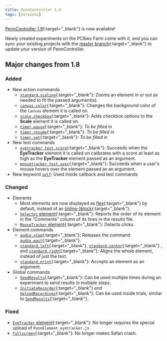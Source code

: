 ```yaml
---
title: PennController 1.9
tags: [versions]
---
```


[PennController 1.9](https://github.com/PennController/penncontroller/tree/master/releases/1.9){:target="_blank"}
is now available!

Newly created experiments on the PCIbex Farm come with it, and you can sync your
existing projects with the [master branch](https://github.com/PennController/Sync){:target="_blank"}
to update your version of PennController.

## Major changes from 1.8

### Added

+ New action commands
  + [`standard.scaling`]({{site.baseurl}}/commands/standard-element-commands/standard-scaling){:target="_blank"}:
  Zooms an element in or out as needed to fit the passed argument(s).
  + [`canvas.color`]({{site.baseurl}}/elements/canvas/canvas-color){:target="_blank"}:
  Changes the background color of the `Canvas` element it is called on.
  + [`scale.checkbox`]({{site.baseurl}}/elements/scale/scale-checkbox){:target="_blank"}:
  Adds checkbox options to the **Scale** element it is called on.
  + [`timer.pause`]({{site.baseurl}}/elements/timer/timer-pause){:target="_blank"}:
  *To be filled in*
  + [`timer.resume`]({{site.baseurl}}/elements/timer/timer-resume){:target="_blank"}:
  *To be filled in*
  + [`timer.set`]({{site.baseurl}}/elements/timer/timer-set){:target="_blank"}:
  *To be filled in*
+ New test commands
  + [`eyetracker.test.score`]({{site.baseurl}}/elements/eyetracker/eyetracker-test-score){:target="_blank"}:
  Succeeds when the **EyeTracker** element it is called on calibrates with a score
  at least as high as the **EyeTracker** element passed as an argument.
  + [`mousetracker.test.over`]({{site.baseurl}}/elements/mousetracker/mousetracker-test-over){:target="_blank"}:
  Succeeds when a user's mouse hovers over the element passed as an argument.
+ New keyword [`self`]({{site.baseurl}}/commands/keywords#self): Used inside callback
and test commands

### Changed

+ Elements
  + Most elements are now displayed as
  [flex](https://www.w3schools.com/css/css3_flexbox.asp){:target="_blank"}
  by default, instead of as
  [(inline-)block](https://www.w3schools.com/css/css_inline-block.asp){:target="_blank"}.
  + [`Selector` element]({{site.baseurl}}/elements/selector){:target="_blank"}:
  Reports the order of its element in the “Comments” column of its lines in
  the results file.
  + [`MouseTracker` element]({{site.baseurl}}/elements/mousetracker){:target="_blank"}:
  Detects clicks.
+ Element commands
  + [`audio.stop`]({{site.baseurl}}/elements/audio/audio-stop){:target="_blank"}:
  Releases the command [`audio.wait`]({{site.baseurl}}/elements/audio/audio-wait){:target="_blank"}.
  + [`standard.left`]({{site.baseurl}}/commands/standard-element-commands/standard-left){:target="_blank"},
  [`standard.center`]({{site.baseurl}}/commands/standard-element-commands/standard-center){:target="_blank"}
  , and
  [`standard.right`]({{site.baseurl}}/commands/standard-element-commands/standard-center){:target="_blank"}:
  Aligns the whole element, instead of just the text.
  + [`standard.print`]({{site.baseurl}}/commands/standard-element-commands/standard-print){:target="_blank"}:
  Accepts an element as an argument.
+ Global commands
  + [`SendResults`]({{site.baseurl}}/commands/global-commands/sendresults){:target="_blank"}:
  Can be used multiple times during an experiment to send results in multiple steps.
  + [`InitiateRecorder`]({{site.baseurl}}/commands/global-commands/initiaterecorder){:target="_blank"}
  and
  [`UploadRecordings`]({{site.baseurl}}/commands/global-commands/uploadrecordings){:target="_blank"}:
  Can be used inside trials, similar to [`SendResults`]({{site.baseurl}}/commands/global-commands/sendresults){:target="_blank"}.

### Fixed

+ [`EyeTracker` element]({{site.baseurl}}/elements/eyetracker){:target="_blank"}:
No longer requires the special upload of `PennElement_eyetracker.js`.
+ [`fullscreen`]({{site.baseurl}}/commands/special-commands/fullscreen){:target="_blank"}:
No longer makes Safari crash.
